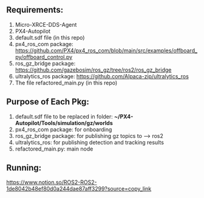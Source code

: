 ## Requirements:

1. Micro-XRCE-DDS-Agent
2. PX4-Autopilot
3. default.sdf file (in this repo)
4. px4_ros_com package: https://github.com/PX4/px4_ros_com/blob/main/src/examples/offboard_py/offboard_control.py
5. ros_gz_bridge package: https://github.com/gazebosim/ros_gz/tree/ros2/ros_gz_bridge
8. ultralytics_ros package: https://github.com/Alpaca-zip/ultralytics_ros
9. The file refactored_main.py (in this repo)


## Purpose of Each Pkg:

1. default.sdf file to be replaced in folder:  <b> ~/PX4-Autopilot/Tools/simulation/gz/worlds </b>
2. px4_ros_com package: for onboarding <br>
3. ros_gz_bridge package: for publishing gz topics to --> ros2 <br>
6. ultralytics_ros: for publishing detection and tracking results <br>
7. refactored_main.py: main node

## Running:

https://www.notion.so/ROS2-ROS2-1de8042b48ef80d0a244dae87aff3299?source=copy_link

